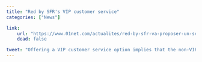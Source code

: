 ```yaml
---
title: "Red by SFR's VIP customer service"
categories: ["News"]

link:
    url: "https://www.01net.com/actualites/red-by-sfr-va-proposer-un-service-vip-contre-trois-euros-par-mois-1021787.html"
    dead: false

tweet: "Offering a VIP customer service option implies that the non-VIP customer service is terrible."
---
```

